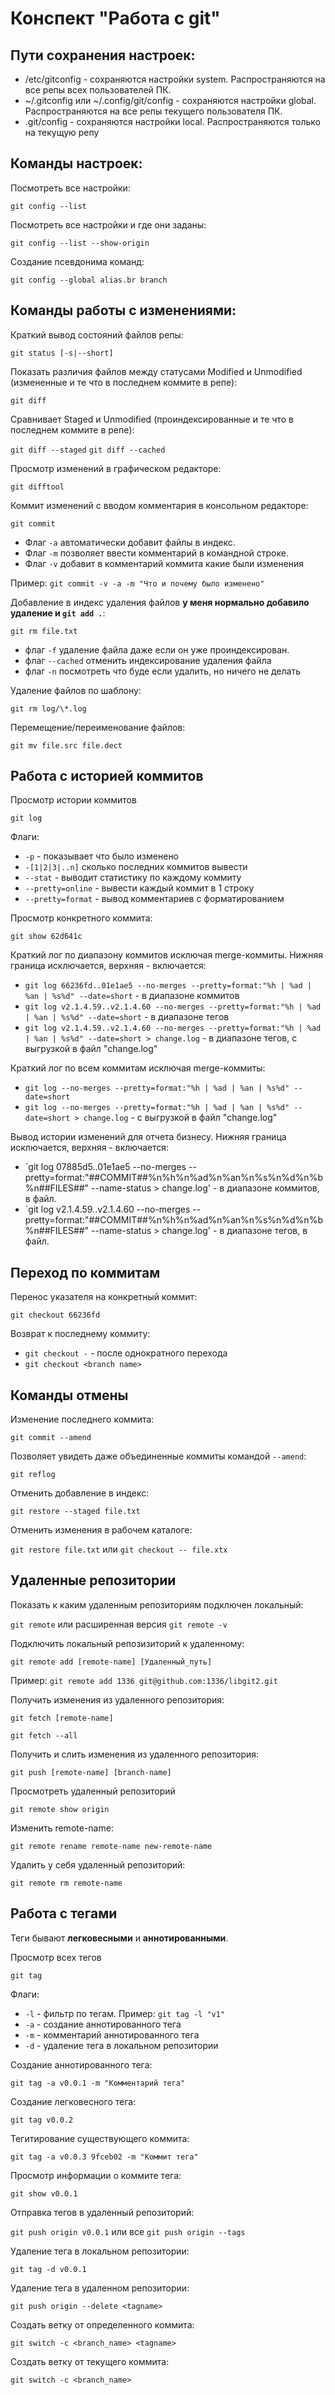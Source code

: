 
# Конспект "Работа с git"

## Пути сохранения настроек:
- /etc/gitconfig - сохраняются настройки system. Распространяются на все репы всех пользователей ПК.
- ~/.gitconfig или ~/.config/git/config - сохраняются настройки global. Распространяются на все репы текущего пользователя ПК.
- .git/config  - сохраняются настройки local. Распространяются только на текущую репу


## Команды настроек:
Посмотреть все настройки:

`git config --list`

Посмотреть все настройки и где они заданы:

`git config --list --show-origin`

Создание псевдонима команд:

`git config --global alias.br branch`

## Команды работы с изменениями:
Краткий вывод состояний файлов репы:

`git status [-s|--short]`

Показать различия файлов между статусами Modified и Unmodified (измененные и те что в последнем коммите в репе):

`git diff`

Сравнивает Staged и Unmodified (проиндексированные и те что в последнем коммите в репе):

`git diff --staged`
`git diff --cached`

Просмотр изменений в графическом редакторе:

`git difftool`

Коммит изменений с вводом комментария в консольном редакторе:

`git commit`

* Флаг `-a` автоматически добавит файлы в индекс.
* Флаг `-m` позволяет ввести комментарий в командной строке.
* Флаг `-v` добавит в комментарий коммита какие были изменения

Пример:
`git commit -v -a -m "Что и почему было изменено"`

Добавление в индекс удаления файлов __у меня нормально добавило удаление и `git add .`__:

`git rm file.txt`
* флаг `-f` удаление файла даже если он уже проиндексирован.
* флаг `--cached` отменить индексирование удаления файла
* флаг `-n` посмотреть что буде если удалить, но ничего не делать

Удаление файлов по шаблону:

`git rm log/\*.log`

Перемещение/переименование файлов:

`git mv file.src file.dect`

## Работа с историей коммитов

Просмотр истории коммитов

`git log`

Флаги:
* `-p` - показывает что было изменено
* `-[1|2|3|..n]` сколько последних коммитов вывести
* `--stat` - выводит статистику по каждому коммиту
* `--pretty=online` - вывести каждый коммит в 1 строку
* `--pretty=format` - вывод комментариев с форматированием

Просмотр конкретного коммита:

`git show 62d641c`

Краткий лог по диапазону коммитов исключая merge-коммиты. Нижняя граница исключается, верхняя - включается:
* `git log 66236fd..01e1ae5 --no-merges --pretty=format:"%h | %ad | %an | %s%d" --date=short` - в диапазоне коммитов
* `git log v2.1.4.59..v2.1.4.60 --no-merges --pretty=format:"%h | %ad | %an | %s%d" --date=short` - в диапазоне тегов
* `git log v2.1.4.59..v2.1.4.60 --no-merges --pretty=format:"%h | %ad | %an | %s%d" --date=short > change.log` - в диапазоне тегов, с выгрузкой в файл "change.log"

Краткий лог по всем коммитам исключая merge-коммиты:
* `git log --no-merges --pretty=format:"%h | %ad | %an | %s%d" --date=short`
* `git log --no-merges --pretty=format:"%h | %ad | %an | %s%d" --date=short > change.log` - с выгрузкой в файл "change.log"

Вывод истории изменений для отчета бизнесу. Нижняя граница исключается, верхняя - включается:
* `git log 07885d5..01e1ae5 --no-merges --pretty=format:"##COMMIT##%n%h%n%ad%n%an%n%s%n%d%n%b%n##FILES##" --name-status > change.log' - в диапазоне коммитов, в файл.
* `git log v2.1.4.59..v2.1.4.60 --no-merges --pretty=format:"##COMMIT##%n%h%n%ad%n%an%n%s%n%d%n%b%n##FILES##" --name-status > change.log' - в диапазоне тегов, в файл.

## Переход по коммитам

Перенос указателя на конкретный коммит:

`git checkout 66236fd` 

Возврат к последнему коммиту:
* `git checkout -` - после однократного перехода
* `git checkout <branch name>`

## Команды отмены

Изменение последнего коммита:

`git commit --amend`

Позволяет увидеть даже объединенные коммиты командой `--amend`:

`git reflog`

Отменить добавление в индекс:

`git restore --staged file.txt`

Отменить изменения в рабочем каталоге:

`git restore file.txt` или `git checkout -- file.xtx`

## Удаленные репозитории

Показать к каким удаленным репозиториям подключен локальный:

`git remote` или расширенная версия `git remote -v`

Подключить локальный репозизиторий к удаленному:

`git remote add [remote-name] [Удаленный_путь]`

Пример:
`git remote add 1336 git@github.com:1336/libgit2.git`

Получить изменения из удаленного репозитория:

`git fetch [remote-name]`

`git fetch --all`

Получить и слить изменения из удаленного репозитория:

`git push [remote-name] [branch-name]`

Просмотреть удаленный репозиторий

`git remote show origin`

Изменить remote-name:

`git remote rename remote-name new-remote-name`

Удалить у себя удаленный репозиторий:

`git remote rm remote-name`

## Работа с тегами
Теги бывают **легковесными** и **аннотированными**.

Просмотр всех тегов

`git tag`

Флаги:
* `-l` - фильтр по тегам. Пример: `git tag -l "v1"`
* `-a` - создание аннотированного тега
* `-m` - комментарий аннотированного тега
* `-d` - удаление тега в локальном репозитории

Создание аннотированного тега:

`git tag -a v0.0.1 -m "Комментарий тега"`

Создание легковесного тега:

`git tag v0.0.2`

Тегитирование существующего коммита:

`git tag -a v0.0.3 9fceb02 -m "Коммит тега"`

Просмотр информации о коммите тега:

`git show v0.0.1`

Отправка тегов в удаленный репозиторий:

`git push origin v0.0.1` или все `git push origin --tags`

Удаление тега в локальном репозитории:

`git tag -d v0.0.1`

Удаление тега в удаленном репозитории:

`git push origin --delete <tagname>`

Создать ветку от определенного коммита:

`git switch -c <branch_name> <tagname>`

Создать ветку от текущего коммита:

`git switch -c <branch_name>`

